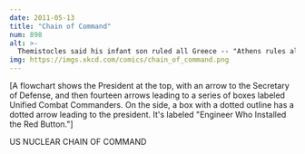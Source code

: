 ```yaml
---
date: 2011-05-13
title: "Chain of Command"
num: 898
alt: >-
  Themistocles said his infant son ruled all Greece -- "Athens rules all Greece; I control Athens; my wife controls me; and my infant son controls her." Thus, nowadays the world is controlled by whoever buys advertising time on Dora the Explorer.
img: https://imgs.xkcd.com/comics/chain_of_command.png
---
```

[A flowchart shows the President at the top, with an arrow to the Secretary of Defense, and then fourteen arrows leading to a series of boxes labeled Unified Combat Commanders. On the side, a box with a dotted outline has a dotted arrow leading to the president. It's labeled "Engineer Who Installed the Red Button."]

US NUCLEAR CHAIN OF COMMAND
